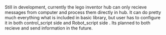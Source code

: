 Still in development, currently the lego inventor hub can only recieve messages from computer and process them directly 
in hub. It can do pretty much everything what is included in basic library, but user has to configure it in both
control_script side and Robot_script side . Its planned to both recieve and send information in the future.
